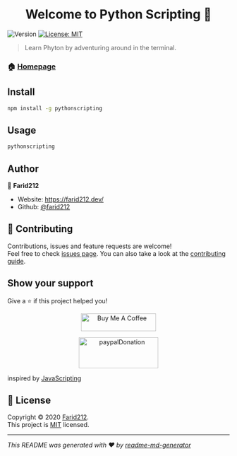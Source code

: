 <h1 align="center">Welcome to Python Scripting 👋</h1>
<p>
  <img alt="Version" src="https://img.shields.io/badge/version-1.0.6-blue.svg?cacheSeconds=2592000" />
  <a href="https://github.com/Farid212/pythonscripting/blob/master/LICENSE" target="_blank">
    <img alt="License: MIT" src="https://img.shields.io/badge/License-MIT-yellow.svg" />
  </a>
</p>

> Learn Phyton by adventuring around in the terminal.

### 🏠 [Homepage](pythonscripting.com)

## Install

```sh
npm install -g pythonscripting
```

## Usage

```sh
pythonscripting
```



## Author

👤 **Farid212**

* Website: https://farid212.dev/
* Github: [@farid212](https://github.com/farid212)

## 🤝 Contributing

Contributions, issues and feature requests are welcome!<br />Feel free to check [issues page](https://github.com/Farid212/pythonscripting/issues). You can also take a look at the [contributing guide](na).

## Show your support

Give a ⭐️ if this project helped you!

<p align="center">
<a href="https://www.buymeacoffee.com/faridh212" target="_blank"><img src="https://cdn.buymeacoffee.com/buttons/default-blue.png" alt="Buy Me A Coffee" height="40" width="170" ></a>
</p>
<p align="center">
  <a href="https://www.paypal.com/donate?hosted_button_id=BNFSYG56PUXYJ" target="_blank">
    <img src="https://raw.githubusercontent.com/stefan-niedermann/paypal-donate-button/master/paypal-donate-button.png" alt="paypalDonation" height="70" width="180" />
    </a>
</P>

inspired by [JavaScripting](https://github.com/workshopper/javascripting)

## 📝 License

Copyright © 2020 [Farid212](https://github.com/farid212).<br />
This project is [MIT](https://github.com/Farid212/pythonscripting/blob/master/LICENSE) licensed.

***
_This README was generated with ❤️ by [readme-md-generator](https://github.com/kefranabg/readme-md-generator)_

